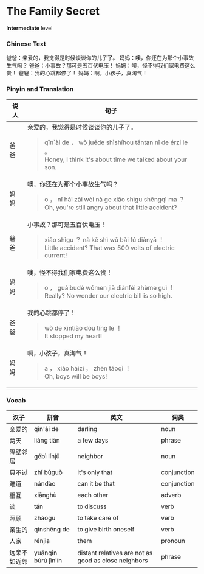 # The Family Secret
**Intermediate** level
### Chinese Text
爸爸：亲爱的，我觉得是时候谈谈你的儿子了。
妈妈：噢，你还在为那个小事故生气吗？
爸爸：小事故？那可是五百伏电压！
妈妈：噢，怪不得我们家电费这么贵！
爸爸：我的心跳都停了！
妈妈：啊，小孩子，真淘气！

### Pinyin and Translation
|说人|句子|
|----|----|
|爸爸|亲爱的，我觉得是时候谈谈你的儿子了。<blockquote>qīn`ài de ， wǒ juéde shìshíhou tántan nǐ de érzi le 。<br />Honey, I think it's about time we talked about your son.</blockquote>|
|妈妈|噢，你还在为那个小事故生气吗？<blockquote>o ， nǐ hái zài wèi nà ge xiǎo shìgu shēngqì ma ？<br />Oh, you're still angry about that little accident?</blockquote>|
|爸爸|小事故？那可是五百伏电压！<blockquote>xiǎo shìgu ？ nà kě shì wǔ bǎi fú diànyā ！<br />Little accident? That was 500 volts of electric current!</blockquote>|
|妈妈|噢，怪不得我们家电费这么贵！<blockquote>o ， guàibudé wǒmen jiā diànfèi zhème guì ！<br />Really? No wonder our electric bill is so high.</blockquote>|
|爸爸|我的心跳都停了！<blockquote>wǒ de xīntiào dōu tíng le ！<br />It stopped my heart!</blockquote>|
|妈妈|啊，小孩子，真淘气！<blockquote>a ， xiǎo háizi ， zhēn táoqì ！<br />Oh, boys will be boys!</blockquote>|
### Vocab
|汉子|拼音|英文|词类|
|----|----|----|----|
|亲爱的|qīn'ài de|darling|noun|
|两天|liǎng tiān|a few days|phrase|
|隔壁邻居|gébì línjū|neighbor|noun|
|只不过|zhǐ bùguò|it's only that|conjunction|
|难道|nándào|can it be that|conjunction|
|相互|xiānghù|each other|adverb|
|谈|tán|to discuss|verb|
|照顾|zhàogu|to take care of|verb|
|亲生的|qīnshēng de|to give birth oneself|verb|
|人家|rénjia|them|pronoun|
|远亲不如近邻|yuǎnqīn bùrú jìnlín|distant relatives are not as good as close neighbors|phrase|